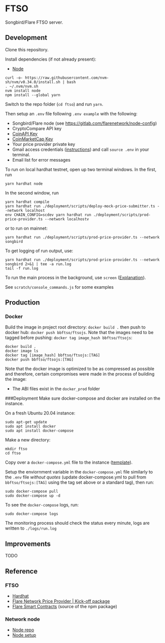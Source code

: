 # FTSO

Songbird/Flare FTSO server.

## Development
<!-- First follow the `Getting Started` instructions in the [FTSO npm example package](https://www.npmjs.com/package/@flarenetwork/ftso_price_provider_kick_off_package) to get your local environment ready. -->
Clone this repository.

Install dependencies (if not already present):
- [Node](https://docs.aws.amazon.com/sdk-for-javascript/v2/developer-guide/setting-up-node-on-ec2-instance.html)
```
curl -o- https://raw.githubusercontent.com/nvm-sh/nvm/v0.34.0/install.sh | bash
. ~/.nvm/nvm.sh
nvm install node
npm install --global yarn
```

Switch to the repo folder (`cd ftso`) and run `yarn`.

Then setup an `.env` file following `.env example` with the following:
- Songbird/Flare node (see https://gitlab.com/flarenetwork/node-config)
- CryptoCompare API key
- [CoinAPI Key](https://www.coinapi.io/Pricing)
- [CoinMarketCap Key](https://coinmarketcap.com/api/pricing/)
- Your price provider private key
- Gmail access credentials ([instructions](https://support.google.com/accounts/answer/185833?p=InvalidSecondFactor&visit_id=637687407469912796-3308787284&rd=1))
and call `source .env` in your terminal.
- Email list for error messages

To run on local hardhat testnet, open up two terminal windows. In the first, run
```
yarn hardhat node
```
In the second window, run
```
yarn hardhat compile 
yarn hardhat run ./deployment/scripts/deploy-mock-price-submitter.ts --network localhost
env CHAIN_CONFIG=scdev yarn hardhat run ./deployment/scripts/prod-price-provider.ts --network localhostv
```
or to run on mainnet:
```
yarn hardhat run ./deployment/scripts/prod-price-provider.ts --network songbird
```

To get logging of run output, use:
```
yarn hardhat run ./deployment/scripts/prod-price-provider.ts --network songbird 2>&1 | tee -a run.log
tail -f run.log
```

To run the main process in the background, use `screen` ([Explanation](https://askubuntu.com/questions/8653/how-to-keep-processes-running-after-ending-ssh-session/8657#8657)).


See `scratch/console_commands.js` for some examples

## Production

### Docker

Build the image in project root directory: `docker build .` then push to docker hub: `docker push bbftso/ftsojs`. Note that the images need to be tagged before pushing: `docker tag image_hash bbftso/ftsojs`:

```
docker build .
docker image ls
docker tag [image_hash] bbftso/ftsojs:[TAG]
docker push bbftso/ftsojs:[TAG]
```

Note that the docker image is optimized to be as compressed as possible and therefore, certain compromises were made in the process of building the image:
  * The ABI files exist in the `docker_prod` folder 

###Deployment
Make sure docker-compose and docker are installed on the instance.

On a fresh Ubuntu 20.04 instance:
```
sudo apt-get update
sudo apt install docker
sudo apt install docker-compose
```

<!-- Clone the git repo
```
git clone https://github.com/mczochowski/ftso.git
cd ftso
``` -->

Make a new directory:
```
mkdir ftso
cd ftso
```

Copy over a `docker-compose.yml` file to the instance ([template](https://github.com/mczochowski/ftso/blob/master/docker-compose.yml)).

Setup the enviornment variable in the `docker-compose.yml` file similarly to the `.env` file *without quotes* (update docker-compose.yml to pull from `bbftso/ftsojs:[TAG]` using the tag set above or a standard tag), then run: 

```
sudo docker-compose pull
sudo docker-compose up -d
```

To see the `docker-compose` logs, run:
```
sudo docker-compose logs
```

The monitoring process should check the status every minute, logs are written to `./logs/run.log`


## Improvements

TODO

## Reference

### FTSO
- [Hardhat](https://hardhat.org/tutorial/)
- [Flare Network Price Provider | Kick-off package](https://www.npmjs.com/package/@flarenetwork/ftso_price_provider_kick_off_package)
- [Flare Smart Contracts](https://gitlab.com/flarenetwork/flare-smart-contracts) (source of the npm package)

### Network node
- [Node repo](https://gitlab.com/flarenetwork/flare)
- [Node setup](https://gitlab.com/flarenetwork/node-config)
